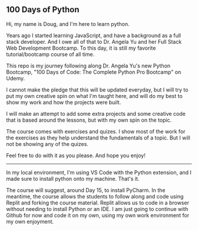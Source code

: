 ## 100 Days of Python ##

Hi, my name is Doug, and I'm here to learn python.

Years ago I started learning JavaScript, and have a background as a full stack developer. And I owe all of that to Dr. Angela Yu and her Full Stack Web Development Bootcamp. To this day, it is still my favorite tutorial/bootcamp course of all time.

This repo is my journey following along Dr. Angela Yu's new Python Bootcamp, "100 Days of Code: The Complete Python Pro Bootcamp" on Udemy.

I cannot make the pledge that this will be updated everyday, but I will try to put my own creative spin on what I'm taught here, and will do my best to show my work and how the projects were built.

I will make an attempt to add some extra projects and some creative code that is based around the lessons, but with my own spin on the topic.

The course comes with exercises and quizes. I show most of the work for the exercises as they help understand the fundamentals of a topic. But I will not be showing any of the quizes.

Feel free to do with it as you please. And hope you enjoy!

--------------------------------------------------------

In my local environment, I'm using VS Code with the Python extension, and I made sure to install python onto my machine. That's it.

The course will suggest, around Day 15, to install PyCharm. In the meantime, the course allows the students to follow along and code using Replit and forking the course material. Replit allows us to code in a browser without needing to install Python or an IDE. I am just going to continue with Github for now and code it on my own, using my own work environment for my own enjoyment.